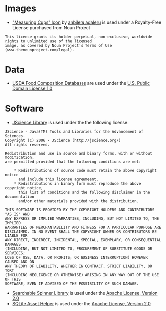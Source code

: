 # Images

* ["Measuring Cups" Icon](https://thenounproject.com/icon/487409/) by [anbileru adaleru](https://thenounproject.com/pronoun) is used under a Royalty-Free License purchased from Noun Project

```
This license grants its holder perpetual, non-exclusive, worldwide rights to unlimited use of the licensed
image, as covered by Noun Project's Terms of Use (www.thenounproject.com/legal).
```

# Data

* [USDA Food Composition Databases](https://ndb.nal.usda.gov/ndb/) are used under the [U.S. Public Domain License 1.0](http://www.usa.gov/publicdomain/label/1.0/)

# Software

* [JScience Library](http://jscience.org/) is used under the the following license:

```
JScience - Java(TM) Tools and Libraries for the Advancement of Sciences.
Copyright (C) 2006 - JScience (http://jscience.org/)
All rights reserved.

Redistribution and use in source and binary forms, with or without modification,
are permitted provided that the following conditions are met:

    * Redistributions of source code must retain the above copyright notice
      and include this license agreemeent. 
    * Redistributions in binary form must reproduce the above copyright notice,
      this list of conditions and the following disclaimer in the documentation
      and/or other materials provided with the distribution.

THIS SOFTWARE IS PROVIDED BY THE COPYRIGHT HOLDERS AND CONTRIBUTORS "AS IS" AND
ANY EXPRESS OR IMPLIED WARRANTIES, INCLUDING, BUT NOT LIMITED TO, THE IMPLIED 
WARRANTIES OF MERCHANTABILITY AND FITNESS FOR A PARTICULAR PURPOSE ARE 
DISCLAIMED. IN NO EVENT SHALL THE COPYRIGHT OWNER OR CONTRIBUTORS BE LIABLE FOR 
ANY DIRECT, INDIRECT, INCIDENTAL, SPECIAL, EXEMPLARY, OR CONSEQUENTIAL DAMAGES 
(INCLUDING, BUT NOT LIMITED TO, PROCUREMENT OF SUBSTITUTE GOODS OR SERVICES; 
LOSS OF USE, DATA, OR PROFITS; OR BUSINESS INTERRUPTION) HOWEVER CAUSED AND ON
ANY THEORY OF LIABILITY, WHETHER IN CONTRACT, STRICT LIABILITY, OR TORT 
(INCLUDING NEGLIGENCE OR OTHERWISE) ARISING IN ANY WAY OUT OF THE USE OF THIS 
SOFTWARE, EVEN IF ADVISED OF THE POSSIBILITY OF SUCH DAMAGE.
```

* [Searchable Spinner Library](https://github.com/miteshpithadiya/SearchableSpinner) is used under the [Apache License, Version 2.0]( http://www.apache.org/licenses/LICENSE-2.0)
* [SQLite Asset Helper](https://github.com/miteshpithadiya/SearchableSpinner) is used under the [Apache License, Version 2.0]( http://www.apache.org/licenses/LICENSE-2.0)
